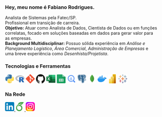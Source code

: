 ### Hey, meu nome é Fabiano Rodrigues.  
Analista de Sistemas pela Fatec/SP.  
Profissional em transição de carreira.  
**Objetivo:** Atuar como Analista de Dados, Cientista de Dados ou em funções correlatas, focado em soluções baseadas em dados para gerar valor para as empresas.  
**Background Multidisciplinar:** Possuo sólida experiência em _Análise e Planejamento Logístico_, _Área Comercial_, _Administração de Empresas_ e uma breve experiência como _Desenhista/Projetista_.  

### Tecnologias e Ferramentas 
<img src="assets/logo_python.svg" width="30" height="30" alt="Python" title="Python" /> <img src="assets/logo_rlang.svg" width="30" height="30" alt="R" title="R" /> <img src="assets/logo_git.svg" width="30" height="30" alt="Git" title="Git" /> <img src="assets/logo_github.svg" width="30" height="30" alt="Github" title="GitHub" /> <img src="assets/logo_excel.svg" width="30" height="30" alt="Microsoft Excel" title="Microsoft Excel" /> <img src="assets/logo_sheets.svg" width="30" height="30" alt="Google Sheets" title="Google Sheets" /> <img src="assets/logo_bigquery.svg" width="30" height="30" alt="BigQuery" title="BigQuery" />  <img src="assets/logo_postgresql.svg" width="30" height="30" alt="PostgreSQL" title="PostgreSQL" /> <img src="assets/logo_mongodb.svg" width="30" height="30" alt="MongoDB" title="MongoDB" /> <img src="assets/logo_docker.svg" width="30" height="30" alt="Docker" title="Docker" />  <img src="assets/logo_powerbi.svg" width="30" height="30" alt="Power BI" title="Microsoft Power BI" /> <img src="assets/logo_tableau.svg" width="30" height="30" alt="Tableau" title="Tableau" />

### Na Rede
<a href="https://www.linkedin.com/in/fabianosr" target="_blank" rel="noreferrer">
  <img src="assets/logo_linkedin.svg" width="30" height="30" alt="Linkedin" title="Linkedin" />
</a>
<a href="https://www.overleaf.com/read/cbwypchyxpfv#d5f789" target="_blank" rel="noreferrer">
  <img src="assets/logo_overleaf.svg" width="30" height="30" alt="Overleaf" title="Overleaf" />
</a>
<a href="https://www.instagram.com/rodriguesfs" target="_blank" rel="noreferrer">
  <img src="assets/logo_instagram.svg" width="30" height="30" alt="Instagram" title="Instagram" />
</a>